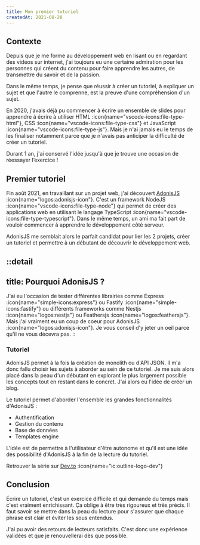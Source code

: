 ```yaml
---
title: Mon premier tutoriel
createdAt: 2021-08-28
---
```


## Contexte

Depuis que je me forme au développement web en lisant ou en regardant des vidéos sur internet, j'ai toujours eu une certaine admiration pour les personnes qui créent du contenu pour faire apprendre les autres, de transmettre du savoir et de la passion.

Dans le même temps, je pense que réussir à créer un tutoriel, à expliquer un sujet et que l'autre le comprenne, est la preuve d'une compréhension d'un sujet.

En 2020, j'avais déjà pu commencer à écrire un ensemble de slides pour apprendre à écrire à utiliser HTML :icon{name="vscode-icons:file-type-html"}, CSS :icon{name="vscode-icons:file-type-css"} et JavaScript :icon{name="vscode-icons:file-type-js"}. Mais je n'ai jamais eu le temps de les finaliser notamment parce que je n'avais pas anticiper la difficulté de créer un tutoriel.

Durant 1 an, j'ai conservé l'idée jusqu'à que je trouve une occasion de réessayer l’exercice !

## Premier tutoriel

Fin août 2021, en travaillant sur un projet web, j'ai découvert [AdonisJS](https://adonisjs.com) :icon{name="logos:adonisjs-icon"}. C'est un framework NodeJS :icon{name="vscode-icons:file-type-node"} qui permet de créer des applications web en utilisant le langage TypeScript :icon{name="vscode-icons:file-type-typescript"}. Dans le même temps, un ami ma fait part de vouloir commencer à apprendre le développement côté serveur.

AdonisJS me semblait alors le parfait candidat pour lier les 2 projets, créer un tutoriel et permettre à un débutant de découvrir le développement web.

::detail
---
title: Pourquoi AdonisJS ?
---

J'ai eu l'occasion de tester différentes librairies comme Express :icon{name="simple-icons:express"} ou Fastify :icon{name="simple-icons:fastify"} ou différents frameworks comme Nestjs :icon{name="logos:nestjs"} ou Feathersjs :icon{name="logos:feathersjs"}. Mais j'ai vraiment eu un coup de coeur pour AdonisJS :icon{name="logos:adonisjs-icon"}.  Je vous conseil d'y jeter un oeil parce qu'il ne vous décevra pas.
::

### Tutoriel

AdonisJS permet à la fois la création de monolith ou d'API JSON. Il m'a donc fallu choisir les sujets à aborder au sein de ce tutoriel. Je me suis alors placé dans la peau d'un débutant en explorant le plus largement possible les concepts tout en restant dans le concret. J'ai alors eu l'idée de créer un blog.

Le tutoriel permet d'aborder l'ensemble les grandes fonctionnalités d'AdonisJS :

- Authentification
- Gestion du contenu
- Base de données
- Templates engine

L'idée est de permettre à l'utilisateur d'être autonome et qu'il est une idée des possibilité d'AdonisJS à la fin de la lecture du tutoriel.

Retrouver la série sur [Dev.to](https://dev.to/barbapapazes/objectifs-et-mise-en-route-creer-un-blog-avec-adonis-20lg) :icon{name="ic:outline-logo-dev"}

## Conclusion

Écrire un tutoriel, c'est un exercice difficile et qui demande du temps mais c'est vraiment enrichissant. Ça oblige à être très rigoureux et très précis. Il faut savoir se mettre dans la peau du lecture pour s'assurer que chaque phrase est clair et éviter les sous entendus. 

J'ai pu avoir des retours de lecteurs satisfaits. C'est donc une expérience validées et que je renouvellerai dès que possible.